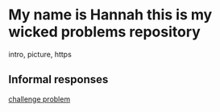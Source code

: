 

# My name is Hannah this is my wicked problems repository
intro, picture, https

## Informal responses

[challenge problem](...)
